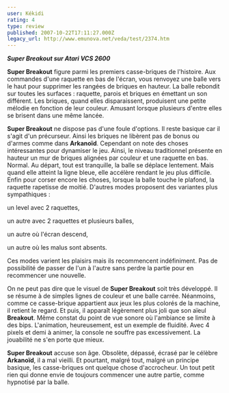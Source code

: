 ```yaml
---
user: Kékidi
rating: 4
type: review
published: 2007-10-22T17:11:27.000Z
legacy_url: http://www.emunova.net/veda/test/2374.htm
---
```

_**Super Breakout sur Atari VCS 2600**_  

  

**Super Breakout** figure parmi les premiers casse-briques de l'histoire. Aux commandes d'une raquette en bas de l'écran, vous renvoyez une balle vers le haut pour supprimer les rangées de briques en hauteur. La balle rebondit sur toutes les surfaces : raquette, parois et briques en émettant un son différent. Les briques, quand elles disparaissent, produisent une petite mélodie en fonction de leur couleur. Amusant lorsque plusieurs d'entre elles se brisent dans une même lancée.  

  

**Super Breakout** ne dispose pas d'une foule d'options. Il reste basique car il s'agit d'un précurseur. Ainsi les briques ne libèrent pas de bonus ou d'armes comme dans **Arkanoïd**. Cependant on note des choses intéressantes pour dynamiser le jeu. Ainsi, le niveau traditionnel présente en hauteur un mur de briques alignées par couleur et une raquette en bas. Normal. Au départ, tout est tranquille, la balle se déplace lentement. Mais quand elle atteint la ligne bleue, elle accélère rendant le jeu plus difficile. Enfin pour corser encore les choses, lorsque la balle touche le plafond, la raquette rapetisse de moitié. D'autres modes proposent des variantes plus sympathiques :  

un level avec 2 raquettes,  

un autre avec 2 raquettes et plusieurs balles,  

un autre où l'écran descend,  

un autre où les malus sont absents.  

Ces modes varient les plaisirs mais ils recommencent indéfiniment. Pas de possibilité de passer de l'un à l'autre sans perdre la partie pour en recommencer une nouvelle.  

  

On ne peut pas dire que le visuel de **Super Breakout** soit très développé. Il se résume à de simples lignes de couleur et une balle carrée. Néanmoins, comme ce casse-brique appartient aux jeux les plus colorés de la machine, il retient le regard. Et puis, il apparaît légèrement plus joli que son aïeul **Breakout**. Même constat du point de vue sonore où l'ambiance se limite à des bips. L'animation, heureusement, est un exemple de fluidité. Avec 4 pixels et demi à animer, la console ne souffre pas excessivement. La jouabilité ne s'en porte que mieux.  

  

**Super Breakout** accuse son âge. Obsolète, dépassé, écrasé par le célèbre **Arkanoïd**, il a mal vieilli. Et pourtant, malgré tout, malgré un principe basique, les casse-briques ont quelque chose d'accrocheur. Un tout petit rien qui donne envie de toujours commencer une autre partie, comme hypnotisé par la balle.